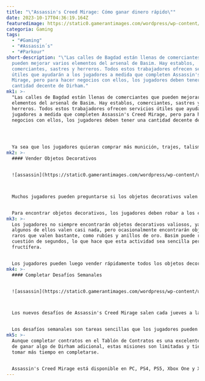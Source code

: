 ```yaml
---
title: "\"Assassin's Creed Mirage: Cómo ganar dinero rápido\""
date: 2023-10-17T04:36:19.164Z
featuredimage: https://static0.gamerantimages.com/wordpress/wp-content/uploads/2023/10/gold-farm-ac-mirage.jpg?q=50&fit=contain&w=1140&h=&dpr=1.5
categoria: Gaming
tags:
  - "#Gaming"
  - "#Assassin´s"
  - "#Parkour"
short-description: "\"Las calles de Bagdad están llenas de comerciantes que
  pueden mejorar varios elementos del arsenal de Basim. Hay establos,
  comerciantes, sastres y herreros. Todos estos trabajadores ofrecen servicios
  útiles que ayudarán a los jugadores a medida que completen Assassin's Creed
  Mirage, pero para hacer negocios con ellos, los jugadores deben tener una
  cantidad decente de Dirham."
mk1: >-
  "Las calles de Bagdad están llenas de comerciantes que pueden mejorar varios
  elementos del arsenal de Basim. Hay establos, comerciantes, sastres y
  herreros. Todos estos trabajadores ofrecen servicios útiles que ayudarán a los
  jugadores a medida que completen Assassin's Creed Mirage, pero para hacer
  negocios con ellos, los jugadores deben tener una cantidad decente de Dirham.




  Ya sea que los jugadores quieran comprar más munición, trajes, talismanes o tintes, o si simplemente desean desbloquear el logro de "Acaparador", esta guía les mostrará cómo pueden aumentar rápidamente la cantidad de Dirham que tienen en Assassin's Creed Mirage.
mk2: >-
  #### Vender Objetos Decorativos


  ![assassin](https://static0.gamerantimages.com/wordpress/wp-content/uploads/2023/10/trinkets-trader-ac-mirage.jpg?q=50&fit=crop&w=1500&dpr=1.5 "assassin")



  Muchos jugadores pueden preguntarse si los objetos decorativos valen la pena vender en Assassin's Creed Mirage cuando comienzan a jugar el juego, pero pronto descubrirán que solo se clasifican como Mercancías Comerciales y que su único uso es venderlos. De hecho, vender objetos decorativos es la forma más rápida de ganar dinero en Assassin's Creed Mirage.


  Para encontrar objetos decorativos, los jugadores deben robar a los civiles. Sin embargo, no siempre llevarán objetos decorativos consigo. Para aumentar la probabilidad de encontrar un objeto decorativo valioso al robar a alguien, los jugadores deben activar la Visión del Águila para localizar a los ciudadanos que llevan bolsas consigo; estos se resaltarán en la Visión del Águila, lo que facilitará que los jugadores los identifiquen y roben al ciudadano adecuado.
mk3: >-
  Los jugadores no siempre encontrarán objetos decorativos valiosos, ya que
  algunos de ellos valen casi nada, pero ocasionalmente encontrarán objetos
  raros que valen bastante, como rubíes y anillos de oro. Basim puede robar en
  cuestión de segundos, lo que hace que esta actividad sea sencilla pero
  fructífera.


  Los jugadores pueden luego vender rápidamente todos los objetos decorativos que hayan recopilado visitando a un comerciante, abriendo la pestaña de Vender y seleccionando Vender Todos los Objetos Decorativos.
mk4: >-
  #### Completar Desafíos Semanales


  ![assassin](https://static0.gamerantimages.com/wordpress/wp-content/uploads/2023/10/assassin-s-creed-mirage-menu.jpg?q=50&fit=crop&w=1500&dpr=1.5 "assassin")



  Los nuevos desafíos de Assassin's Creed Mirage salen cada jueves a la 1 PM, hora del este. Los jugadores pueden acceder a estas misiones conectando su juego a una cuenta de Ubisoft Connect.


  Los desafíos semanales son tareas sencillas que los jugadores pueden completar para recibir Dirham en el juego, así como XP para su cuenta de Ubisoft Connect. Es probable que los jugadores completen la mayoría de las tareas elegidas como desafíos semanales simplemente jugando el juego. Suelen requerir que los fanáticos realicen ciertos asesinatos y otras actividades estándar en el juego, por lo que los jugadores pueden ganar un par de cientos de Dirham simplemente completando estas misiones fáciles mientras juegan.
mk5: >-
  Aunque completar contratos en el Tablón de Contratos es una excelente manera
  de ganar algo de Dirham adicional, estas misiones son limitadas y tienden a
  tomar más tiempo en completarse.


  Assassin's Creed Mirage está disponible en PC, PS4, PS5, Xbox One y Xbox Series X."
---
```

